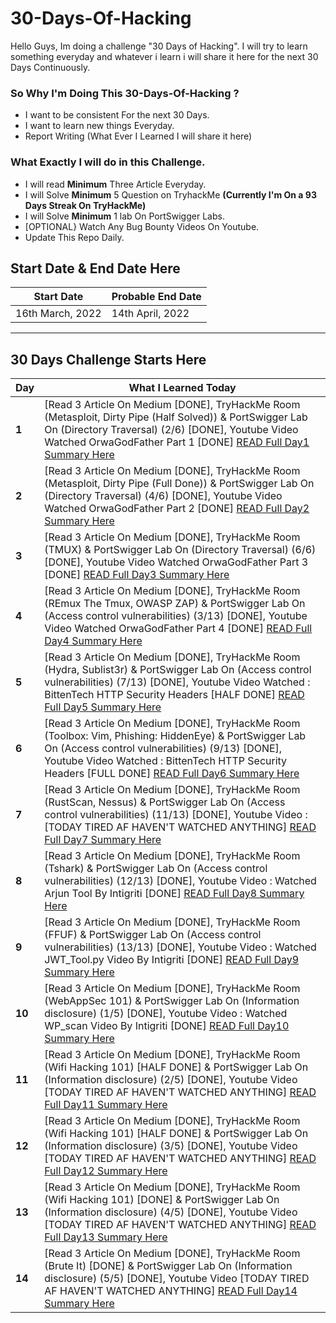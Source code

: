 # 30-Days-Of-Hacking
Hello Guys, Im doing a challenge "30 Days of Hacking". I will try to learn something everyday and whatever i learn i will share it here for the next 30 Days Continuously.


### So Why I'm Doing This 30-Days-Of-Hacking ?
- I want to be consistent For the next 30 Days.
- I want to  learn new things Everyday.
- Report Writing (What Ever I Learned I will share it here)

### What Exactly I will do in this Challenge.
 
 - I will read **Minimum** Three Article Everyday.
 - I will Solve **Minimum** 5 Question on TryhackMe **(Currently I'm On a 93 Days Streak On TryHackMe)**
 - I will Solve **Minimum** 1 lab On PortSwigger Labs.
 - [OPTIONAL} Watch Any Bug Bounty Videos On Youtube.
 - Update This Repo Daily.

## Start Date & End Date Here

| Start Date  |  Probable End Date    |
| ----------- |  ------------- |
| 16th March, 2022 |  14th April, 2022 |


---
## 30 Days Challenge Starts Here

Day | What I Learned Today
--- | ---
**1** |  [Read 3 Article On Medium [DONE], TryHackMe Room (Metasploit, Dirty Pipe (Half Solved)) & PortSwigger Lab On (Directory Traversal) (2/6) [DONE], Youtube Video Watched OrwaGodFather Part 1 [DONE] [READ Full Day1 Summary Here](/Days/Day-1.md)
**2** |  [Read 3 Article On Medium [DONE], TryHackMe Room (Metasploit, Dirty Pipe (Full Done)) & PortSwigger Lab On (Directory Traversal) (4/6) [DONE], Youtube Video Watched OrwaGodFather Part 2 [DONE] [READ Full Day2 Summary Here](/Days/Day-2.md)
**3** |  [Read 3 Article On Medium [DONE], TryHackMe Room (TMUX) & PortSwigger Lab On (Directory Traversal) (6/6) [DONE], Youtube Video Watched OrwaGodFather Part 3 [DONE] [READ Full Day3 Summary Here](/Days/Day-3.md)
**4** |  [Read 3 Article On Medium [DONE], TryHackMe Room (REmux The Tmux, OWASP ZAP) & PortSwigger Lab On (Access control vulnerabilities) (3/13) [DONE], Youtube Video Watched OrwaGodFather Part 4 [DONE] [READ Full Day4 Summary Here](/Days/Day-4.md)
**5** |  [Read 3 Article On Medium [DONE], TryHackMe Room (Hydra, Sublist3r) & PortSwigger Lab On (Access control vulnerabilities) (7/13) [DONE], Youtube Video Watched : BittenTech HTTP Security Headers [HALF DONE] [READ Full Day5 Summary Here](/Days/Day-5.md)
**6** |  [Read 3 Article On Medium [DONE], TryHackMe Room (Toolbox: Vim, Phishing: HiddenEye) & PortSwigger Lab On (Access control vulnerabilities) (9/13) [DONE], Youtube Video Watched : BittenTech HTTP Security Headers [FULL DONE] [READ Full Day6 Summary Here](/Days/Day-6.md)
**7** |  [Read 3 Article On Medium [DONE], TryHackMe Room (RustScan, Nessus) & PortSwigger Lab On (Access control vulnerabilities) (11/13) [DONE], Youtube Video : [TODAY TIRED AF HAVEN'T WATCHED ANYTHING] [READ Full Day7 Summary Here](/Days/Day-7.md)
**8** |  [Read 3 Article On Medium [DONE], TryHackMe Room (Tshark) & PortSwigger Lab On (Access control vulnerabilities) (12/13) [DONE], Youtube Video : Watched Arjun Tool By Intigriti [DONE] [READ Full Day8 Summary Here](/Days/Day-8.md)
**9** |  [Read 3 Article On Medium [DONE], TryHackMe Room (FFUF) & PortSwigger Lab On (Access control vulnerabilities) (13/13) [DONE], Youtube Video : Watched JWT_Tool.py Video By Intigriti [DONE] [READ Full Day9 Summary Here](/Days/Day-9.md)
**10** |  [Read 3 Article On Medium [DONE], TryHackMe Room (WebAppSec 101) & PortSwigger Lab On (Information disclosure) (1/5) [DONE], Youtube Video : Watched WP_scan Video By Intigriti [DONE] [READ Full Day10 Summary Here](/Days/Day-10.md)
**11** |  [Read 3 Article On Medium [DONE], TryHackMe Room (Wifi Hacking 101) [HALF DONE] & PortSwigger Lab On (Information disclosure) (2/5) [DONE], Youtube Video  [TODAY TIRED AF HAVEN'T WATCHED ANYTHING] [READ Full Day11 Summary Here](/Days/Day-11.md)
**12** |  [Read 3 Article On Medium [DONE], TryHackMe Room (Wifi Hacking 101) [HALF DONE] & PortSwigger Lab On (Information disclosure) (3/5) [DONE], Youtube Video  [TODAY TIRED AF HAVEN'T WATCHED ANYTHING] [READ Full Day12 Summary Here](/Days/Day-12.md)
**13** |  [Read 3 Article On Medium [DONE], TryHackMe Room (Wifi Hacking 101) [DONE] & PortSwigger Lab On (Information disclosure) (4/5) [DONE], Youtube Video  [TODAY TIRED AF HAVEN'T WATCHED ANYTHING] [READ Full Day13 Summary Here](/Days/Day-13.md)
**14** |  [Read 3 Article On Medium [DONE], TryHackMe Room (Brute It) [DONE] & PortSwigger Lab On (Information disclosure) (5/5) [DONE], Youtube Video  [TODAY TIRED AF HAVEN'T WATCHED ANYTHING] [READ Full Day14 Summary Here](/Days/Day-14.md)


